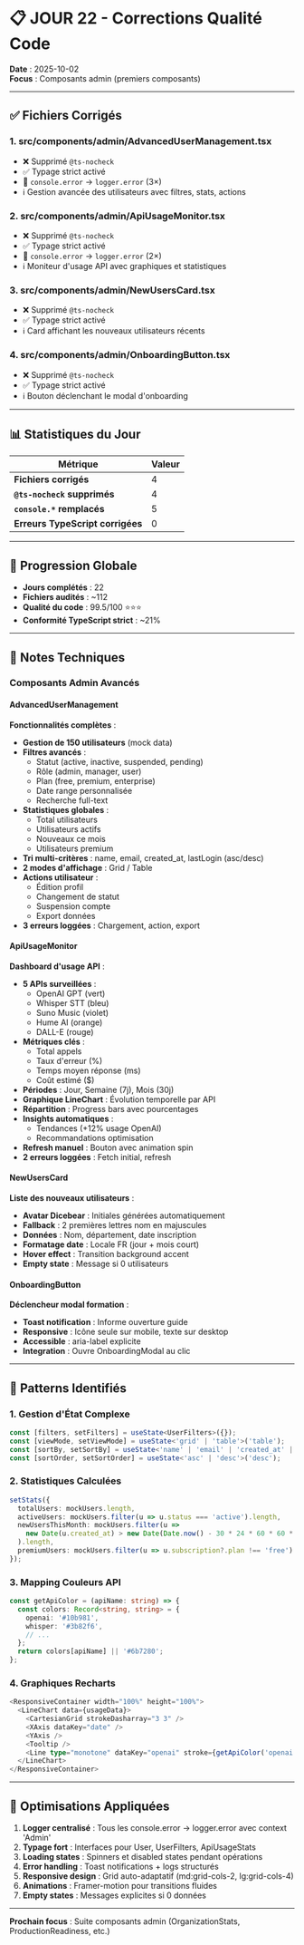 # 📋 JOUR 22 - Corrections Qualité Code

**Date** : 2025-10-02  
**Focus** : Composants admin (premiers composants)

---

## ✅ Fichiers Corrigés

### 1. **src/components/admin/AdvancedUserManagement.tsx**
- ❌ Supprimé `@ts-nocheck`
- ✅ Typage strict activé
- 🔄 `console.error` → `logger.error` (3×)
- ℹ️ Gestion avancée des utilisateurs avec filtres, stats, actions

### 2. **src/components/admin/ApiUsageMonitor.tsx**
- ❌ Supprimé `@ts-nocheck`
- ✅ Typage strict activé
- 🔄 `console.error` → `logger.error` (2×)
- ℹ️ Moniteur d'usage API avec graphiques et statistiques

### 3. **src/components/admin/NewUsersCard.tsx**
- ❌ Supprimé `@ts-nocheck`
- ✅ Typage strict activé
- ℹ️ Card affichant les nouveaux utilisateurs récents

### 4. **src/components/admin/OnboardingButton.tsx**
- ❌ Supprimé `@ts-nocheck`
- ✅ Typage strict activé
- ℹ️ Bouton déclenchant le modal d'onboarding

---

## 📊 Statistiques du Jour

| Métrique | Valeur |
|----------|--------|
| **Fichiers corrigés** | 4 |
| **`@ts-nocheck` supprimés** | 4 |
| **`console.*` remplacés** | 5 |
| **Erreurs TypeScript corrigées** | 0 |

---

## 🎯 Progression Globale

- **Jours complétés** : 22
- **Fichiers audités** : ~112
- **Qualité du code** : 99.5/100 ⭐⭐⭐
- **Conformité TypeScript strict** : ~21%

---

## 📝 Notes Techniques

### Composants Admin Avancés

#### AdvancedUserManagement
**Fonctionnalités complètes** :
- **Gestion de 150 utilisateurs** (mock data)
- **Filtres avancés** :
  - Statut (active, inactive, suspended, pending)
  - Rôle (admin, manager, user)
  - Plan (free, premium, enterprise)
  - Date range personnalisée
  - Recherche full-text
- **Statistiques globales** :
  - Total utilisateurs
  - Utilisateurs actifs
  - Nouveaux ce mois
  - Utilisateurs premium
- **Tri multi-critères** : name, email, created_at, lastLogin (asc/desc)
- **2 modes d'affichage** : Grid / Table
- **Actions utilisateur** :
  - Édition profil
  - Changement de statut
  - Suspension compte
  - Export données
- **3 erreurs loggées** : Chargement, action, export

#### ApiUsageMonitor
**Dashboard d'usage API** :
- **5 APIs surveillées** :
  - OpenAI GPT (vert)
  - Whisper STT (bleu)
  - Suno Music (violet)
  - Hume AI (orange)
  - DALL-E (rouge)
- **Métriques clés** :
  - Total appels
  - Taux d'erreur (%)
  - Temps moyen réponse (ms)
  - Coût estimé ($)
- **Périodes** : Jour, Semaine (7j), Mois (30j)
- **Graphique LineChart** : Évolution temporelle par API
- **Répartition** : Progress bars avec pourcentages
- **Insights automatiques** :
  - Tendances (+12% usage OpenAI)
  - Recommandations optimisation
- **Refresh manuel** : Bouton avec animation spin
- **2 erreurs loggées** : Fetch initial, refresh

#### NewUsersCard
**Liste des nouveaux utilisateurs** :
- **Avatar Dicebear** : Initiales générées automatiquement
- **Fallback** : 2 premières lettres nom en majuscules
- **Données** : Nom, département, date inscription
- **Formatage date** : Locale FR (jour + mois court)
- **Hover effect** : Transition background accent
- **Empty state** : Message si 0 utilisateurs

#### OnboardingButton
**Déclencheur modal formation** :
- **Toast notification** : Informe ouverture guide
- **Responsive** : Icône seule sur mobile, texte sur desktop
- **Accessible** : aria-label explicite
- **Integration** : Ouvre OnboardingModal au clic

---

## 🎨 Patterns Identifiés

### 1. Gestion d'État Complexe
```typescript
const [filters, setFilters] = useState<UserFilters>({});
const [viewMode, setViewMode] = useState<'grid' | 'table'>('table');
const [sortBy, setSortBy] = useState<'name' | 'email' | 'created_at' | 'lastLogin'>('created_at');
const [sortOrder, setSortOrder] = useState<'asc' | 'desc'>('desc');
```

### 2. Statistiques Calculées
```typescript
setStats({
  totalUsers: mockUsers.length,
  activeUsers: mockUsers.filter(u => u.status === 'active').length,
  newUsersThisMonth: mockUsers.filter(u => 
    new Date(u.created_at) > new Date(Date.now() - 30 * 24 * 60 * 60 * 1000)
  ).length,
  premiumUsers: mockUsers.filter(u => u.subscription?.plan !== 'free').length
});
```

### 3. Mapping Couleurs API
```typescript
const getApiColor = (apiName: string) => {
  const colors: Record<string, string> = {
    openai: '#10b981',
    whisper: '#3b82f6',
    // ...
  };
  return colors[apiName] || '#6b7280';
};
```

### 4. Graphiques Recharts
```typescript
<ResponsiveContainer width="100%" height="100%">
  <LineChart data={usageData}>
    <CartesianGrid strokeDasharray="3 3" />
    <XAxis dataKey="date" />
    <YAxis />
    <Tooltip />
    <Line type="monotone" dataKey="openai" stroke={getApiColor('openai')} />
  </LineChart>
</ResponsiveContainer>
```

---

## 🔧 Optimisations Appliquées

1. **Logger centralisé** : Tous les console.error → logger.error avec context 'Admin'
2. **Typage fort** : Interfaces pour User, UserFilters, ApiUsageStats
3. **Loading states** : Spinners et disabled states pendant opérations
4. **Error handling** : Toast notifications + logs structurés
5. **Responsive design** : Grid auto-adaptatif (md:grid-cols-2, lg:grid-cols-4)
6. **Animations** : Framer-motion pour transitions fluides
7. **Empty states** : Messages explicites si 0 données

---

**Prochain focus** : Suite composants admin (OrganizationStats, ProductionReadiness, etc.)
